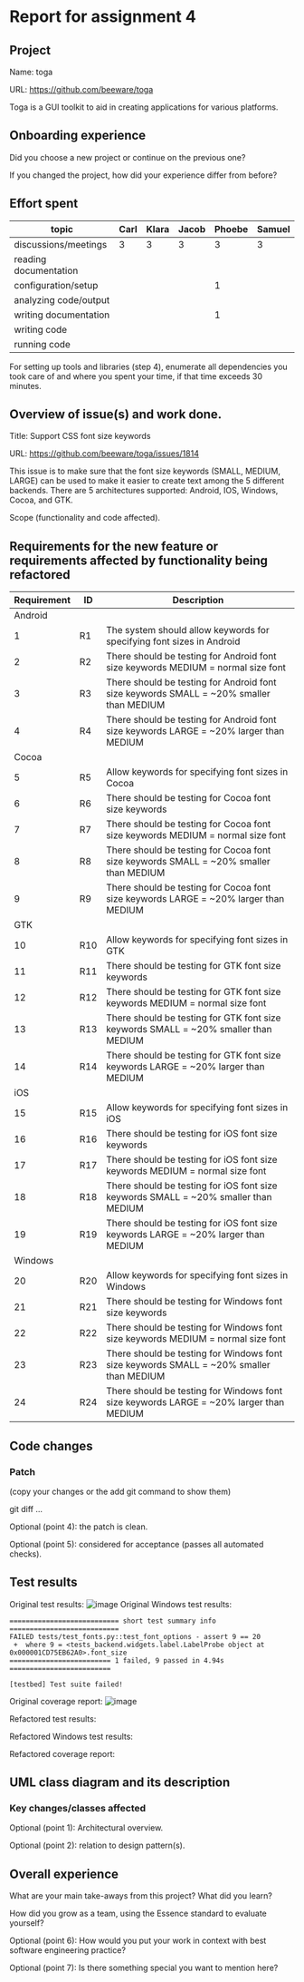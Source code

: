 # Report for assignment 4

## Project

Name: toga

URL: https://github.com/beeware/toga

Toga is a GUI toolkit to aid in creating applications for various platforms. 

## Onboarding experience

Did you choose a new project or continue on the previous one?

If you changed the project, how did your experience differ from before?

## Effort spent
|topic                | Carl | Klara | Jacob | Phoebe | Samuel |
|---------------------|------|-------|-------|--------|--------|
|discussions/meetings |   3  |   3   |   3   |    3   |   3    |
|reading documentation|      |       |       |        |        |
|configuration/setup  |      |       |       |    1   |        | 
|analyzing code/output|      |       |       |        |        |
|writing documentation|      |       |       |    1   |        |
|writing code         |      |       |       |        |        |
|running code         |      |       |       |        |        |

For setting up tools and libraries (step 4), enumerate all dependencies
you took care of and where you spent your time, if that time exceeds
30 minutes.

## Overview of issue(s) and work done.

Title: Support CSS font size keywords

URL: https://github.com/beeware/toga/issues/1814

This issue is to make sure that the font size keywords (SMALL, MEDIUM, LARGE) can be used to make it easier to create text among the 5 different backends. There are 5 architectures supported: Android, IOS, Windows, Cocoa, and GTK. 

Scope (functionality and code affected).

## Requirements for the new feature or requirements affected by functionality being refactored
| Requirement | ID | Description |
|-------------|----|-------------|
|Android|
| 1 | R1 | The system should allow keywords for specifying font sizes in Android|
| 2 | R2 | There should be testing for Android font size keywords MEDIUM = normal size font|
| 3 | R3 | There should be testing for Android font size keywords SMALL = ~20\% smaller than MEDIUM|
| 4 | R4 | There should be testing for Android font size keywords LARGE = ~20\% larger than MEDIUM|
|Cocoa|
| 5 | R5 | Allow keywords for specifying font sizes in Cocoa|
| 6 | R6 | There should be testing for Cocoa font size keywords|
| 7 | R7 | There should be testing for Cocoa font size keywords MEDIUM = normal size font|
| 8 | R8 | There should be testing for Cocoa font size keywords SMALL = ~20\% smaller than MEDIUM|
| 9 | R9 | There should be testing for Cocoa font size keywords LARGE = ~20\% larger than MEDIUM|
|GTK|
| 10 | R10 | Allow keywords for specifying font sizes in GTK|
| 11 | R11 | There should be testing for GTK font size keywords|
| 12 | R12 | There should be testing for GTK font size keywords MEDIUM = normal size font|
| 13 | R13 | There should be testing for GTK font size keywords SMALL = ~20\% smaller than MEDIUM|
| 14 | R14 | There should be testing for GTK font size keywords LARGE = ~20\% larger than MEDIUM|
|iOS|
| 15 | R15 | Allow keywords for specifying font sizes in iOS|
| 16 | R16 | There should be testing for iOS font size keywords|
| 17 | R17 | There should be testing for iOS font size keywords MEDIUM = normal size font|
| 18 | R18 | There should be testing for iOS font size keywords SMALL = ~20\% smaller than MEDIUM|
| 19 | R19 | There should be testing for iOS font size keywords LARGE = ~20\% larger than MEDIUM|
|Windows|
| 20 | R20 | Allow keywords for specifying font sizes in Windows|
| 21 | R21 | There should be testing for Windows font size keywords|
| 22 | R22 | There should be testing for Windows font size keywords MEDIUM = normal size font|
| 23 | R23 | There should be testing for Windows font size keywords SMALL = ~20\% smaller than MEDIUM|
| 24 | R24 | There should be testing for Windows font size keywords LARGE = ~20\% larger than MEDIUM|

## Code changes

### Patch

(copy your changes or the add git command to show them)

git diff ...

Optional (point 4): the patch is clean.

Optional (point 5): considered for acceptance (passes all automated checks).

## Test results
Original test results: ![image](https://github.com/user-attachments/assets/e0269ca2-33a6-4f46-b434-fb6e9d420ac0)
Original Windows test results: 
```
=========================== short test summary info ===========================
FAILED tests/test_fonts.py::test_font_options - assert 9 == 20
 +  where 9 = <tests_backend.widgets.label.LabelProbe object at 0x000001CD75EB62A0>.font_size
========================= 1 failed, 9 passed in 4.94s =========================

[testbed] Test suite failed!
```
Original coverage report: ![image](https://github.com/user-attachments/assets/d0cbeeaf-da71-459e-bbba-23339997eeca)

Refactored test results:

Refactored Windows test results:

Refactored coverage report: 


## UML class diagram and its description

### Key changes/classes affected

Optional (point 1): Architectural overview.

Optional (point 2): relation to design pattern(s).

## Overall experience

What are your main take-aways from this project? What did you learn?

How did you grow as a team, using the Essence standard to evaluate yourself?

Optional (point 6): How would you put your work in context with best software engineering practice?

Optional (point 7): Is there something special you want to mention here?
